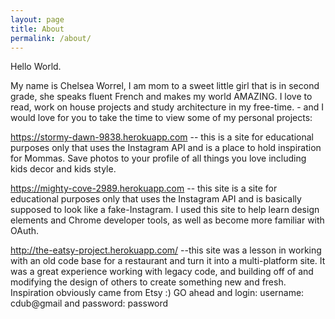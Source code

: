 ```yaml
---
layout: page
title: About
permalink: /about/
---
```


Hello World.

My name is Chelsea Worrel, I am mom to a sweet little girl that is in second grade, she speaks fluent French and makes my world AMAZING.  I love to read, work on house projects and study architecture in my free-time.  - and I would love for you to take the time to view some of my personal projects:

https://stormy-dawn-9838.herokuapp.com
 -- this is a site for educational purposes only that uses the Instagram API and is a place to hold inspiration for Mommas.  Save photos to your profile of all things you love including kids decor and kids style.

https://mighty-cove-2989.herokuapp.com
-- this site is a site for educational purposes only that uses the Instagram API and is basically supposed to look like a fake-Instagram.  I used this site to help learn design elements and Chrome developer tools, as well as become more familiar with OAuth.

http://the-eatsy-project.herokuapp.com/
--this site was a lesson in working with an old code base for a restaurant and turn it into a multi-platform site.  It was a great experience working with legacy code, and building off of and modifying the design of others to create something new and fresh.  Inspiration obviously came from Etsy :) GO ahead and login: username: cdub@gmail and password: password
